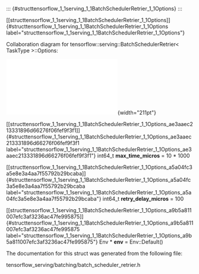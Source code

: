 ::: {#structtensorflow_1_1serving_1_1BatchSchedulerRetrier_1_1Options}
:::

[\[structtensorflow\_1\_1serving\_1\_1BatchSchedulerRetrier\_1\_1Options\]]{#structtensorflow_1_1serving_1_1BatchSchedulerRetrier_1_1Options
label="structtensorflow_1_1serving_1_1BatchSchedulerRetrier_1_1Options"}

Collaboration diagram for tensorflow::serving::BatchSchedulerRetrier$<$
TaskType $>$::Options:

![image](structtensorflow_1_1serving_1_1BatchSchedulerRetrier_1_1Options__coll__graph.pdf){width="211pt"}

[\[structtensorflow\_1\_1serving\_1\_1BatchSchedulerRetrier\_1\_1Options\_ae3aaec213331896d66276f06fef9f3f1\]]{#structtensorflow_1_1serving_1_1BatchSchedulerRetrier_1_1Options_ae3aaec213331896d66276f06fef9f3f1
label="structtensorflow_1_1serving_1_1BatchSchedulerRetrier_1_1Options_ae3aaec213331896d66276f06fef9f3f1"}
int64\_t **max\_time\_micros** = 10 $\ast$ 1000

[\[structtensorflow\_1\_1serving\_1\_1BatchSchedulerRetrier\_1\_1Options\_a5a04fc3a5e8e3a4aa7f55792b29bcaba\]]{#structtensorflow_1_1serving_1_1BatchSchedulerRetrier_1_1Options_a5a04fc3a5e8e3a4aa7f55792b29bcaba
label="structtensorflow_1_1serving_1_1BatchSchedulerRetrier_1_1Options_a5a04fc3a5e8e3a4aa7f55792b29bcaba"}
int64\_t **retry\_delay\_micros** = 100

[\[structtensorflow\_1\_1serving\_1\_1BatchSchedulerRetrier\_1\_1Options\_a9b5a811007efc3af3236ac47fe995875\]]{#structtensorflow_1_1serving_1_1BatchSchedulerRetrier_1_1Options_a9b5a811007efc3af3236ac47fe995875
label="structtensorflow_1_1serving_1_1BatchSchedulerRetrier_1_1Options_a9b5a811007efc3af3236ac47fe995875"}
Env $\ast$ **env** = Env::Default()

The documentation for this struct was generated from the following file:

tensorflow\_serving/batching/batch\_scheduler\_retrier.h
